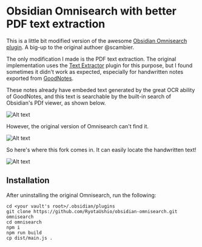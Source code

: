 # Obsidian Omnisearch with better PDF text extraction

This is a little bit modified version of the awesome [Obsidian Omnisearch plugin](https://github.com/scambier/obsidian-omnisearch). A big-up to the original authoer @scambier.

The only modification I made is the PDF text extraction.
The original implementation uses the [Text Extractor](https://github.com/RyotaUshio/obsidian-text-extractor/tree/master) plugin for this purpose, but I found sometimes it didn't work as expected, especially for handwritten notes exported from [GoodNotes](https://www.goodnotes.com/).

These notes already have embeded text generated by the great OCR ability of GoodNotes, and this text is searchable by the built-in search of Obsidian's PDf viewer, as shown below.

![Alt text](image.png)

However, the original version of Omnisearch can't find it.

![Alt text](image-2.png)

So here's where this fork comes in. It can easily locate the handwritten text!

![Alt text](image-1.png)

## Installation

After uninstalling the original Omnisearch, run the following:

```
cd <your vault's root>/.obsidian/plugins
git clone https://github.com/RyotaUshio/obsidian-omnisearch.git omnisearch
cd omnisearch
npm i
npm run build
cp dist/main.js .
```
